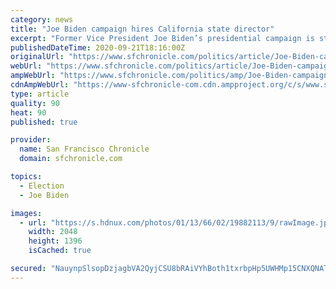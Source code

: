 ```yaml
---
category: news
title: "Joe Biden campaign hires California state director"
excerpt: "Former Vice President Joe Biden’s presidential campaign is staffing up in California, tapping a state director from Los Angeles and organizing director from San Francisco."
publishedDateTime: 2020-09-21T18:16:00Z
originalUrl: "https://www.sfchronicle.com/politics/article/Joe-Biden-campaign-hires-California-state-director-15584331.php"
webUrl: "https://www.sfchronicle.com/politics/article/Joe-Biden-campaign-hires-California-state-director-15584331.php"
ampWebUrl: "https://www.sfchronicle.com/politics/amp/Joe-Biden-campaign-hires-California-state-director-15584331.php"
cdnAmpWebUrl: "https://www-sfchronicle-com.cdn.ampproject.org/c/s/www.sfchronicle.com/politics/amp/Joe-Biden-campaign-hires-California-state-director-15584331.php"
type: article
quality: 90
heat: 90
published: true

provider:
  name: San Francisco Chronicle
  domain: sfchronicle.com

topics:
  - Election
  - Joe Biden

images:
  - url: "https://s.hdnux.com/photos/01/13/66/02/19882113/9/rawImage.jpg"
    width: 2048
    height: 1396
    isCached: true

secured: "NauynpSlsopDzjagbVA2QyjCSU8bRAiVYhBoth1txrbpHp5UWHMp15CNXQNATtiFCZvkENiAwPuXiGWGsEDcLpce3itRX1/M8s7U72PF9hm69hjWCXRy1ai6aJ+CHWTlrwWd+FMCdKZWRENx3+1gYpFgF5HLU8/BgnwKcKsGcdeBLSjLC6mKJVTDvnhpn6SRF9R4pT/QErpQ7XB7WUcbDD+kg4MYATzFWy1hWTbAHE53Hcf/H4fclUY5fSDGcXox0kL8VLKoK+xATWxnHuF5x5chEBBKgyS/P/JT2/uRsKw4rnA6ncdheFxmHkKHe/FtUEH8QTQCvJHS/F5Ws78Zwc2rlLpr026l3vgu5l8ODYE=;PJc/wBxa+CIx7GO+6edARg=="
---
```


